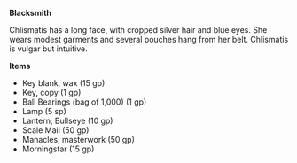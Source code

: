 **Blacksmith**

Chlismatis has a long face, with cropped silver hair and blue eyes. She wears modest garments and several pouches hang from her belt. Chlismatis is vulgar but intuitive.

**Items**
- Key blank, wax (15 gp)
- Key, copy (1 gp)
- Ball Bearings (bag of 1,000) (1 gp)
- Lamp (5 sp)
- Lantern, Bullseye (10 gp)
- Scale Mail (50 gp)
- Manacles, masterwork (50 gp)
- Morningstar (15 gp)